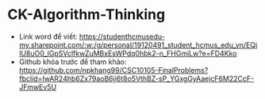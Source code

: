 # CK-Algorithm-Thinking

- Link word để viết: https://studenthcmusedu-my.sharepoint.com/:w:/g/personal/19120491_student_hcmus_edu_vn/EQjlU8uO0_lGpSVclfkwZuMBxEsWPdq0hbk2-n_FHGmiLw?e=FD4Kko
- Github khóa trước để tham khảo: https://github.com/npkhang99/CSC10105-FinalProblems?fbclid=IwAR24hb6Zx79aoB6ji6t8o5VthBZ-sP_YGxgGyAaejcF6M22CcF-JFmwEv5U
